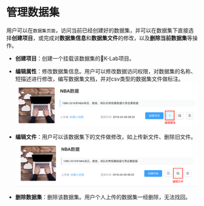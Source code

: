 # 管理数据集

用户可以在`数据集页面`，访问当前已经创建好的数据集，并可以在数据集下直接选择**创建项目**，或完成对**数据集信息**和**数据集文件**的修改，以及**删除当前数据集**等操作。
* **创建项目**：创建一个挂载该数据集的K-Lab项目。

* **编辑属性**：修改数据集信息。用户可以修改数据访问权限，对数据集的名称、短描述进行修改，编写数据集文档，并对csv类型的数据集文件做标注。
 ![image description](/image/dataset-management-edit.png)

* **编辑文件**：用户可以该数据集下的文件做修改，如上传新文件、删除旧文件。
 ![image description](/image/dataset-file-edit.png)

* **删除数据集**：删除该数据集。用户个人上传的数据集一经删除，无法找回。
